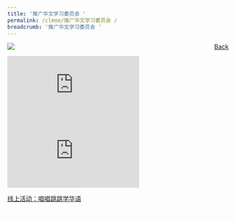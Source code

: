```yaml
---
title: '推广华文学习委员会 '
permalink: /clmoe/推广华文学习委员会 /
breadcrumb: '推广华文学习委员会 '
---
```


<!-- Global site tag (gtag.js) - Google Ads: 726049306 -->
<script async src="https://www.googletagmanager.com/gtag/js?id=AW-726049306"></script>
<script>
  window.dataLayer = window.dataLayer || [];
  function gtag(){dataLayer.push(arguments);}
  gtag('js', new Date());

  gtag('config', 'AW-726049306');
</script>
<a href="/exhibits/华文学习展示区-chinese-exhibitions-e/community-partners/" style="float:right;">Back</a>
 <img src="/images/MTLS2021_Poster_CPCLL_CL_V4.jpg"> <br/>
<div class="video-container">
  <iframe src="https://www.youtube.com/embed/Zv2at8j-YSo" frameborder="0" allow="accelerometer; autoplay; encrypted-media; gyroscope; picture-in-picture" allowfullscreen></iframe></div>

  <div class="video-container">
  <iframe src="https://www.youtube.com/embed/M4rYVs1S_L4" frameborder="0" allow="accelerometer; autoplay; encrypted-media; gyroscope; picture-in-picture" allowfullscreen></iframe></div>

<a href=" https://cstreetdance.sg/dancing-learning/ " target="_blank">线上活动：唱唱跳跳学华语</a>
<div class="btntop"><a href="#top" style="text-decoration:none;"><span style="color:white"><b>Top</b></span></a></div>
